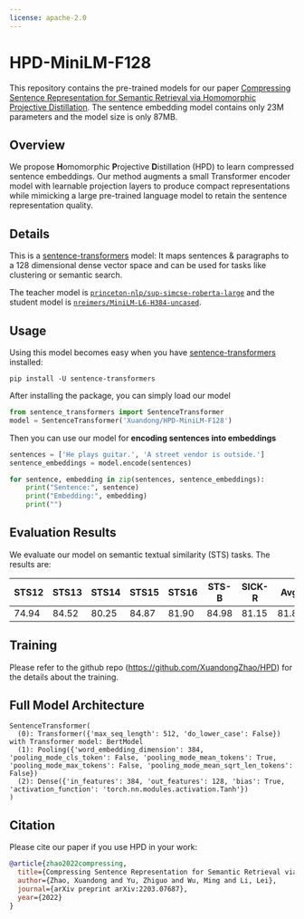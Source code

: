 ```yaml
---
license: apache-2.0
---
```


# HPD-MiniLM-F128

This repository contains the pre-trained models for our paper [Compressing Sentence Representation for Semantic Retrieval via Homomorphic Projective Distillation](https://arxiv.org/abs/2203.07687). The sentence embedding model contains only 23M parameters and the model size is only 87MB. 

## Overview

We propose **H**omomorphic **P**rojective **D**istillation (HPD) to learn compressed sentence embeddings. Our method augments a small Transformer encoder model with learnable projection layers to produce compact representations while mimicking a large pre-trained language model to retain the sentence representation quality.

## Details

This is a [sentence-transformers](https://www.SBERT.net) model: It maps sentences & paragraphs to a 128 dimensional dense vector space and can be used for tasks like clustering or semantic search.

The teacher model is [`princeton-nlp/sup-simcse-roberta-large`](https://huggingface.co/princeton-nlp/sup-simcse-bert-base-uncased) and the student model is [`nreimers/MiniLM-L6-H384-uncased`](https://huggingface.co/nreimers/MiniLM-L6-H384-uncased).

## Usage

Using this model becomes easy when you have [sentence-transformers](https://www.SBERT.net) installed:

```
pip install -U sentence-transformers
```

After installing the package, you can simply load our model
```python
from sentence_transformers import SentenceTransformer
model = SentenceTransformer('Xuandong/HPD-MiniLM-F128')
```

Then you can use our model for **encoding sentences into embeddings**
```python
sentences = ['He plays guitar.', 'A street vendor is outside.']
sentence_embeddings = model.encode(sentences)

for sentence, embedding in zip(sentences, sentence_embeddings):
    print("Sentence:", sentence)
    print("Embedding:", embedding)
    print("")
```

## Evaluation Results

We evaluate our model on semantic textual similarity (STS) tasks. The results are:

| STS12 | STS13 | STS14 | STS15 | STS16 | STS-B | SICK-R |  Avg. |
|-------|-------|-------|-------|-------|--------------|-----------------|-------|
| 74.94 | 84.52 | 80.25 | 84.87 | 81.90 |    84.98     |      81.15      | 81.80 |


## Training

Please refer to the github repo (https://github.com/XuandongZhao/HPD) for the details about the training.


## Full Model Architecture
```
SentenceTransformer(
  (0): Transformer({'max_seq_length': 512, 'do_lower_case': False}) with Transformer model: BertModel 
  (1): Pooling({'word_embedding_dimension': 384, 'pooling_mode_cls_token': False, 'pooling_mode_mean_tokens': True, 'pooling_mode_max_tokens': False, 'pooling_mode_mean_sqrt_len_tokens': False})
  (2): Dense({'in_features': 384, 'out_features': 128, 'bias': True, 'activation_function': 'torch.nn.modules.activation.Tanh'})
)
```

## Citation

Please cite our paper if you use HPD in your work:

```bibtex
@article{zhao2022compressing,
  title={Compressing Sentence Representation for Semantic Retrieval via Homomorphic Projective Distillation},
  author={Zhao, Xuandong and Yu, Zhiguo and Wu, Ming and Li, Lei},
  journal={arXiv preprint arXiv:2203.07687},
  year={2022}
}
```